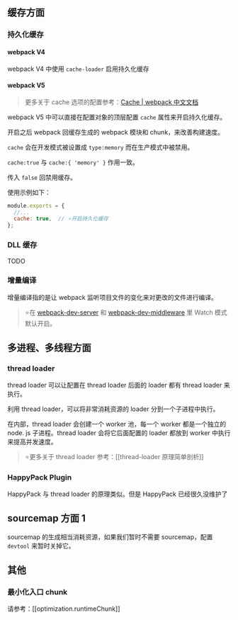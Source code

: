 
## 缓存方面

### 持久化缓存

#### webpack V4

webpack V4 中使用 `cache-loader` 启用持久化缓存

#### webpack V5

> 更多关于 cache 选项的配置参考：[Cache | webpack 中文文档](https://webpack.docschina.org/configuration/cache)

webpack V5 中可以直接在配置对象的顶层配置 `cache` 属性来开启持久化缓存。

开启之后 webpack 回缓存生成的 webpack 模块和 chunk，来改善构建速度。

`cache` 会在开发模式被设置成 `type:memory` 而在生产模式中被禁用。

`cache:true` 与 `cache:{ 'memory' }` 作用一致。

传入 `false` 回禁用缓存。

使用示例如下：

```js
module.exports = {
  //...
  cache: true,  // ⭐开启持久化缓存
};
```

### DLL 缓存

TODO
### 增量编译

增量编译指的是让 webpack 监听项目文件的变化来对更改的文件进行编译。

> ⭐在 [webpack-dev-server](https://github.com/webpack/webpack-dev-server) 和 [webpack-dev-middleware](https://github.com/webpack/webpack-dev-middleware) 里 Watch 模式默认开启。
## 多进程、多线程方面

### thread loader

thread loader 可以让配置在 thread loader 后面的 loader 都有 thread loader 来执行。

利用 thread loader，可以将非常消耗资源的 loader 分到一个子进程中执行。

在内部，thread loader 会创建一个 worker 池，每一个 worker 都是一个独立的 node. js 子进程。thread loader 会将它后面配置的 loader 都放到 worker 中执行来提高并发速度。

>⭐更多关于 thread loader 参考：[[thread-loader 原理简单剖析]]

### HappyPack Plugin

HappyPack 与 thread loader 的原理类似。但是 HappyPack 已经很久没维护了

## sourcemap 方面 1

sourcemap 的生成相当消耗资源，如果我们暂时不需要 sourcemap，配置 `devtool` 来暂时关掉它。

## 其他

### 最小化入口 chunk

请参考：[[optimization.runtimeChunk]]